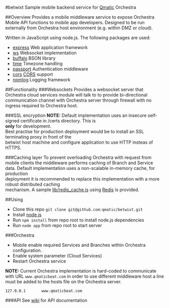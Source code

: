#betwixt
Sample mobile backend service for [Qmatic](http://www.qmatic.com) Orchestra

##Overview
Provides a mobile middleware service to expose Orchestra Mobile API functions to mobile app developers.
Designed to be run externally from Orchestra host environment (e.g. within DMZ or cloud).

Written in JavaScript using node.js. The following packages are used:

* [express](http://expressjs.com) Web application framework
* [ws](https://github.com/einaros/ws) Websocket implementation
* [buffalo](https://github.com/marcello3d/node-buffalo) BSON library
* [time](https://github.com/TooTallNate/node-time) Timezone handling
* [passport](http://passportjs.org) Authentication middleware
* [cors](https://github.com/troygoode/node-cors/) [CORS](http://en.wikipedia.org/wiki/Cross-origin_resource_sharing) support
* [npmlog](https://github.com/npm/npmlog) Logging framework

##Functionality
###Websockets
Provides a websocket server that Orchestra cloud services module will talk to to provide bi-directional 
communication channel with Orchestra server through firewall with no ingress required to Orchestra host.

###SSL encryption
**NOTE:** Default implementation uses an insecure self-signed certificate in /certs directory. This is  
**only** for development.  
Best practise for production deployment would be to install an SSL terminating proxy in front of the  
betwixt host machine and configure application to use HTTP insteas of HTTPS.

###Caching layer
To prevent overloading Orchestra with request from mobile clients the middleware performs caching of 
Branch and Service data. Default implementation uses a non-scalable in-memory cache, for production  
deployment it is recommended to replace this implementation with a more robust distributed caching  
mechanism. A sample [lib/redis_cache.js](lib/redis_cache.js) using [Redis](http://redis.io) is provided.

##Using
* Clone this repo `git clone git@github.com:qmatic/betwixt.git`
* Install [node.js](http://nodejs.org)
* Run `npm install` from repo root to install node.js dependencies
* Run `node app` from repo root to start server
 
###Orchestra
* Mobile enable required Services and Branches within Orchestra configuration. 
* Enable system parameter (Cloud Services)
* Restart Orchestra service

**NOTE:** Current Orchestra implementation is hard-coded to communicate with URL `www.qmaticbeat.com` 
in order to use different middleware host a line must be added to the hosts file on the Orchestra 
server.

	127.0.0.1		www.qmaticbeat.com

###API
See [wiki](https://github.com/qmatic/betwixt/wiki/API) for API documentation
